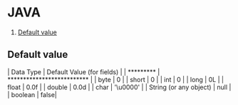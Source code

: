 # JAVA


1. [Default value]()


## Default value
| Data Type |	Default Value (for fields) |
| ********* | ************************** |
| byte | 0 |
| short | 0 |
| int	| 0 |
| long | 0L |
| float	| 0.0f |
| double | 0.0d | 
| char	| '\u0000' |
| String (or any object) | null |
| boolean	| false|
